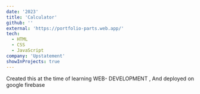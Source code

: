```yaml
---
date: '2023'
title: 'Calculator'
github: ''
external: 'https://portfolio-parts.web.app/'
tech:
  - HTML
  - CSS
  - JavaScript
company: 'Upstatement'
showInProjects: true
---
```


Created this at the time of learning WEB- DEVELOPMENT , And deployed on google firebase
